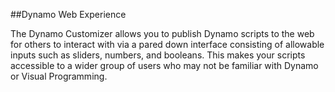 ##Dynamo Web Experience

The Dynamo Customizer allows you to publish Dynamo scripts to the web for others to interact with via a pared down interface consisting of allowable inputs such as sliders, numbers, and booleans. This makes your scripts accessible to a wider group of users who may not be familiar with Dynamo or Visual Programming.







